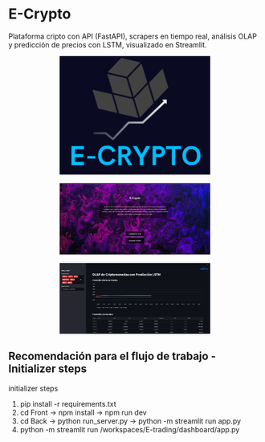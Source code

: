 # E-Crypto
Plataforma cripto con API (FastAPI), scrapers en tiempo real, análisis OLAP y predicción de precios con LSTM, visualizado en Streamlit.
<p align="center">
  <img src="https://github.com/Ochoa-David/E-Crypto/blob/main/pics/cryptoLogo.png?raw=true" alt="E-CRYPTO" width="300"/>
</p>

<p align="center">
  <img src="https://github.com/Ochoa-David/E-Crypto/blob/main/pics/chat.jpeg?raw=true" alt="E-CRYPTO" width="300"/>
</p>
<p align="center">
  <img src="https://github.com/Ochoa-David/E-Crypto/blob/main/pics/dash.png?raw=true" alt="E-CRYPTO" width="300"/>
</p>

## Recomendación para el flujo de trabajo - Initializer steps

initializer steps
1. pip install -r requirements.txt
2. cd Front -> npm install -> npm run dev
3. cd Back -> python run_server.py -> python -m streamlit run app.py
4. python -m streamlit run /workspaces/E-trading/dashboard/app.py





 
